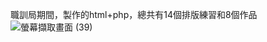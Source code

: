 職訓局期間，製作的html+php，總共有14個排版練習和8個作品
![螢幕擷取畫面 (39)](https://github.com/hsd325/html-php/assets/100175482/8db90cd4-b3c8-45a8-a2f8-716ac95c5747)
